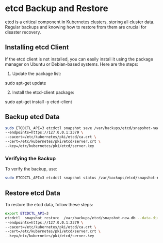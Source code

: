 # etcd Backup and Restore

etcd is a critical component in Kubernetes clusters, storing all cluster data. Regular backups and knowing how to restore from them are crucial for disaster recovery.

## Installing etcd Client

If the etcd client is not installed, you can easily install it using the package manager on Ubuntu or Debian-based systems. Here are the steps:

1. Update the package list:

sudo apt-get update

2. Install the etcd-client package:


sudo apt-get install -y etcd-client

## Backup etcd Data

```bash
sudo ETCDCTL_API=3 etcdctl snapshot save /var/backups/etcd/snapshot-new.db \
--endpoints=https://127.0.0.1:2379 \
--cacert=/etc/kubernetes/pki/etcd/ca.crt \
--cert=/etc/kubernetes/pki/etcd/server.crt \
--key=/etc/kubernetes/pki/etcd/server.key
```

### Verifying the Backup

To verify the backup, use:

```bash
sudo ETCDCTL_API=3 etcdctl snapshot status /var/backups/etcd/snapshot-new.db
```

## Restore etcd Data

To restore the etcd data, follow these steps:

```bash
export ETCDCTL_API=3
etcdctl  snapshot restore  /var/backups/etcd/snapshot-new.db --data-dir /var/lib/etcd-restore \
--endpoints=https://127.0.0.1:2379 \
--cacert=/etc/kubernetes/pki/etcd/ca.crt \
--cert=/etc/kubernetes/pki/etcd/server.crt \
--key=/etc/kubernetes/pki/etcd/server.key
```
